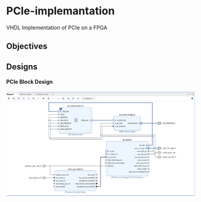 # PCIe-implemantation
VHDL Implementation of PCIe on a FPGA

## Objectives

## Designs

#### PCIe Block Design
<img src = "Images/PCIe_Block.png">
